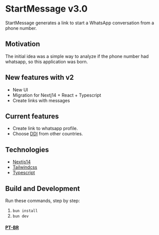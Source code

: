 # StartMessage v3.0

StartMessage generates a link to start a WhatsApp conversation from a phone
number.

## Motivation

The initial idea was a simple way to analyze if the phone number had whatsapp,
so this application was born.

## New features with v2

- New UI
- Migration for Nextj14 + React + Typescript
- Create links with messages

## Current features

- Create link to whatsapp profile.
- Choose [DDI](https://en.wikipedia.org/wiki/International_direct_dialing) from
  other countries.

## Technologies

- [Nextjs14](https://nextjs.org)
- [Tailwindcss](https://tailwindcss.com)
- [Typescript](https://www.typescriptlang.org)

## Build and Development

Run these commands, step by step:

1. `bun install`
2. `bun dev`

#### [PT-BR](REAME-PTBR.md)
